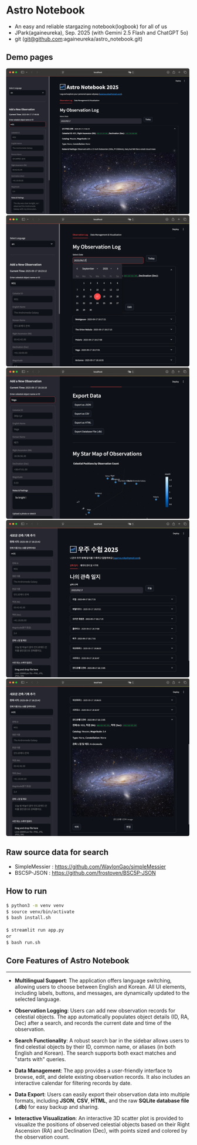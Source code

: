 # Astro Notebook

- An easy and reliable stargazing notebook(logbook) for all of us
- JPark(againeureka), Sep. 2025 (with Gemini 2.5 Flash and ChatGPT 5o)
- git (git@github.com:againeureka/astro_notebook.git)

## Demo pages

<img src="doc/01.png" alt="demo page" width="500">
<img src="doc/02.png" alt="demo page" width="500">
<img src="doc/03.png" alt="demo page" width="500">
<img src="doc/04.png" alt="demo page" width="500">
<img src="doc/05.png" alt="demo page" width="500">

## Raw source data for search

- SimpleMessier : https://github.com/WaylonGao/simpleMessier
- BSC5P-JSON : https://github.com/frostoven/BSC5P-JSON


## How to run

```bash
$ python3 -m venv venv
$ source venv/bin/activate
$ bash install.sh

$ streamlit run app.py
or
$ bash run.sh

```


## Core Features of Astro Notebook

---

* **Multilingual Support**: The application offers language switching, allowing users to choose between English and Korean. All UI elements, including labels, buttons, and messages, are dynamically updated to the selected language.

* **Observation Logging**: Users can add new observation records for celestial objects. The app automatically populates object details (ID, RA, Dec) after a search, and records the current date and time of the observation.

* **Search Functionality**: A robust search bar in the sidebar allows users to find celestial objects by their ID, common name, or aliases (in both English and Korean). The search supports both exact matches and "starts with" queries.

* **Data Management**: The app provides a user-friendly interface to browse, edit, and delete existing observation records. It also includes an interactive calendar for filtering records by date.

* **Data Export**: Users can easily export their observation data into multiple formats, including **JSON**, **CSV**, **HTML**, and the raw **SQLite database file (.db)** for easy backup and sharing.

* **Interactive Visualization**: An interactive 3D scatter plot is provided to visualize the positions of observed celestial objects based on their Right Ascension (RA) and Declination (Dec), with points sized and colored by the observation count.


